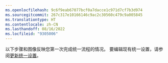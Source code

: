 ```yaml
---
ms.openlocfilehash: 9c6f9eab67077bcf0a7dacce1c971d7cf7b3d974
ms.sourcegitcommit: 267c317e10166146c9ac2c30560c479c9a005845
ms.translationtype: HT
ms.contentlocale: zh-CN
ms.lasthandoff: 08/16/2022
ms.locfileid: "9305006"
---
```

以下步骤和图像反映您第一次完成统一流程的情况。 要编辑现有统一设置，请参阅[更新统一设置](../data-unification-update.md)。
